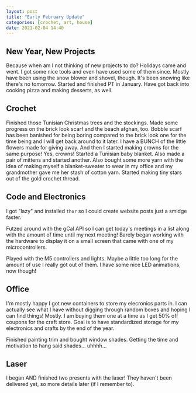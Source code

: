 ```yaml
---
layout: post
title: "Early February Update"
categories: [crochet, art, house]
date: 2021-02-04 14:40
---
```


## New Year, New Projects
Because when am I not thinking of new projects to do? Holidays came and went. I got some nice tools and even have used some of them since. Mostly have been using the snow blower and shovel, though. It's been snowing like there's no tomorrow. Started and finished PT in January. Have got back into cooking pizza and making desserts, as well. 

## Crochet
Finished those Tunisian Christmas trees and the stockings. Made some progress on the brick look scarf and the beach afghan, too. Bobble scarf has been banished for being boring compared to the brick look one for the time being and I will get back around to it later. I have a BUNCH of the little flowers made for giving away. And then I started making crowns for the same purpose! Yes, crowns! Started a Tunisian baby blanket. Also made a pair of mittens and started another. Also bought some more yarn with the idea of making myself a blanket-sweater to wear in my office and my grandmother gave me her stash of cotton yarn. Started making tiny stars out of the gold crochet thread. 

## Code and Electronics
I got "lazy" and installed `thor` so I could create website posts just a smidge faster.

Futzed around with the gCal API so I can get today's meetings in a list along with the amount of time until my next meeting! Barely began working with the hardware to display it on a small screen that came with one of my microcontrollers.

Played with the M5 controllers and lights. Maybe a little too long for the amount of use I really got out of them. I have some nice LED animations, now though! 

## Office 
I'm mostly happy I got new containers to store my elecronics parts in. I can actually see what I have without digging through random boxes and hoping I can find things! Mostly. I am buying them one at a time as I get 50% off coupons for the craft store. Goal is to have standardized storage for my electronics and crafts by the end of the year.

Finished painting trim and bought window shades. Getting the time and motivation to hang said shades... uhhhh...

## Laser
I began AND finished two presents with the laser! They haven't been delivered yet, so more details later (if I remember to). 
